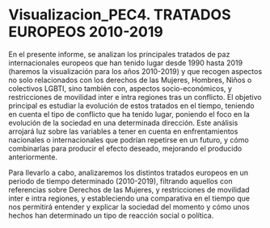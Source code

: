 # Visualizacion_PEC4. TRATADOS EUROPEOS 2010-2019

En el presente informe, se analizan los principales tratados de paz internacionales europeos que han tenido lugar desde 1990 hasta 2019 (haremos la visualización para los años 2010-2019) y que recogen aspectos no solo relacionados con los derechos de las Mujeres, Hombres, Niños o colectivos LGBTI, sino también con, aspectos socio-económicos, y restricciones de movilidad inter e intra regiones tras un conflicto.
El objetivo principal es estudiar la evolución de estos tratados en el tiempo, teniendo en cuenta el tipo de conflicto que ha tenido lugar, poniendo el foco en la evolución de la sociedad en una determinada dirección. Este análisis arrojará luz sobre las variables a tener en cuenta en enfrentamientos nacionales o internacionales que podrían repetirse en un futuro, y cómo combinarlas para producir el efecto deseado, mejorando el producido anteriormente.

Para llevarlo a cabo, analizaremos los distintos tratados europeos en un periodo de tiempo determinado (2010-2019), filtrando aquellos con referencias sobre Derechos de las Mujeres, y restricciones de movilidad inter e intra regiones, y estableciendo una comparativa en el tiempo que nos permitirá entender y explicar la sociedad del momento y cómo unos hechos han determinado un tipo de reacción social o política.

